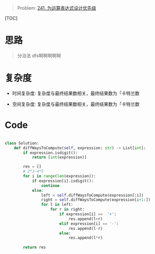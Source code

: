 > Problem: [241. 为运算表达式设计优先级](https://leetcode.cn/problems/different-ways-to-add-parentheses/description/)

[TOC]

# 思路
> 分治法 dfs啊啊啊啊啊

# 复杂度
- 时间复杂度: 复杂度与最终结果数相关，最终结果数为「卡特兰数

- 空间复杂度: 复杂度与最终结果数相关，最终结果数为「卡特兰数

# Code
```Python []

class Solution:
    def diffWaysToCompute(self, expression: str) -> List[int]:
        if expression.isdigit():
            return [int(expression)]

        res = []
        # 2*3-4*5
        for i in range(len(expression)):
            if expression[i].isdigit():
                continue
            else:
                left = self.diffWaysToCompute(expression[:i])
                right = self.diffWaysToCompute(expression[i+1:])
                for l in left:
                    for r in right:
                        if expression[i] ==  '+':
                            res.append(l+r)
                        elif expression[i] == '-':
                            res.append(l-r)
                        else:
                            res.append(l*r)
        
        return res

            
```
